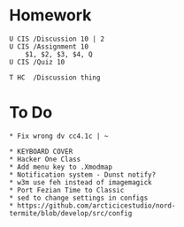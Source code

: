 # Homework

    U CIS /Discussion 10 | 2
    U CIS /Assignment 10
        $1, $2, $3, $4, Q
    U CIS /Quiz 10

    T HC  /Discussion thing

# To Do

    * Fix wrong dv cc4.1c | ~

    * KEYBOARD COVER
    * Hacker One Class
    * Add menu key to .Xmodmap
    * Notification system - Dunst notify?
    * w3m use feh instead of imagemagick
    * Port Fezian Time to Classic
    * sed to change settings in configs
    * https://github.com/arcticicestudio/nord-termite/blob/develop/src/config

